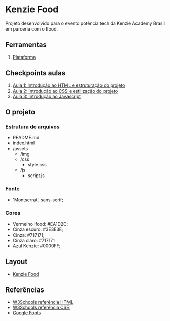 # Kenzie Food

Projeto desenvolvido para o evento potência tech da Kenzie Academy Brasil em parceria com o Ifood.

## Ferramentas

1. [Plataforma](https://participe.kenzie.com.br/desafios)

## Checkpoints aulas

1. [Aula 1: Introdução ao HTML e estruturação do projeto](https://kenzieacademybr.notion.site/Checkpoint-99d1642bb370432487172a6b7d62c824)
2. [Aula 2: Introdução ao CSS e estilização do projeto](https://kenzieacademybr.notion.site/Checkpoint-a826188d43ad4cb495aab16b674cf2e5)
3. [Aula 3: Introdução ao Javascript](https://kenzieacademybr.notion.site/Checkpoint-412e5ee0dc9f45a690806c776670ce8d)

## O projeto

### Estrutura de arquivos

- README.md
- index.html
- /assets
  - /img
  - /css
    - style.css
  - /js
    - script.js

### Fonte

- 'Montserrat', sans-serif;

### Cores

- Vermelho Ifood: #EA1D2C;
- Cinza escuro: #3E3E3E;
- Cinza: #717171;
- Cinza claro: #717171
- Azul Kenzie: #0000FF;

## Layout

- [Kenzie Food](./assets/img/layout.png)

## Referências
- [W3Schools referência HTML](https://www.w3schools.com/tags/default.asp)
- [W3Schools referência CSS](https://www.w3schools.com/cssref/default.asp)
- [Google Fonts](https://fonts.google.com/)